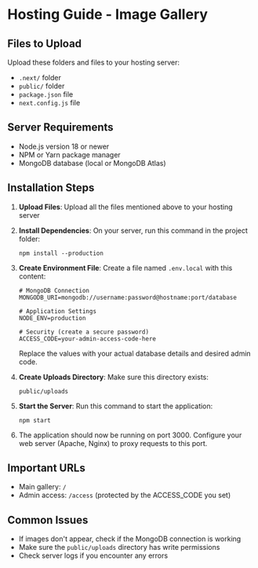 # Hosting Guide - Image Gallery

## Files to Upload
Upload these folders and files to your hosting server:
- `.next/` folder
- `public/` folder
- `package.json` file
- `next.config.js` file

## Server Requirements
- Node.js version 18 or newer
- NPM or Yarn package manager
- MongoDB database (local or MongoDB Atlas)

## Installation Steps

1. **Upload Files**: Upload all the files mentioned above to your hosting server

2. **Install Dependencies**: On your server, run this command in the project folder:
   ```
   npm install --production
   ```

3. **Create Environment File**: Create a file named `.env.local` with this content:
   ```
   # MongoDB Connection
   MONGODB_URI=mongodb://username:password@hostname:port/database

   # Application Settings
   NODE_ENV=production
   
   # Security (create a secure password)
   ACCESS_CODE=your-admin-access-code-here
   ```
   
   Replace the values with your actual database details and desired admin code.

4. **Create Uploads Directory**: Make sure this directory exists:
   ```
   public/uploads
   ```

5. **Start the Server**: Run this command to start the application:
   ```
   npm start
   ```

6. The application should now be running on port 3000. Configure your web server (Apache, Nginx) to proxy requests to this port.

## Important URLs
- Main gallery: `/`
- Admin access: `/access` (protected by the ACCESS_CODE you set)

## Common Issues
- If images don't appear, check if the MongoDB connection is working
- Make sure the `public/uploads` directory has write permissions
- Check server logs if you encounter any errors 